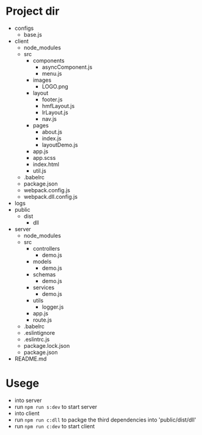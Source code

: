 # Project dir
- configs
    - base.js
- client
    - node_modules
    - src
        - components
            - asyncComponent.js
            - menu.js
        - images
            - LOGO.png  
        - layout
            - footer.js
            - hmfLayout.js
            - lrLayout.js
            - nav.js
        - pages
            - about.js
            - index.js
            - layoutDemo.js
        - app.js
        - app.scss
        - index.html
        - util.js
    - .babelrc
    - package.json
    - webpack.config.js
    - webpack.dll.config.js
- logs
- public
    - dist
        - dll
- server
    - node_modules
    - src
        - controllers
            - demo.js
        - models
            - demo.js
        - schemas
            - demo.js
        - services
            - demo.js
        - utils
            - logger.js
        - app.js
        - route.js
    - .babelrc
    - .eslintignore
    - .eslintrc.js
    - package.lock.json
    - package.json
- README.md

# Usege
- into server
- run `npm run s:dev` to start server
- into client
- run `npm run c:dll` to packge the third dependencies into 'public/dist/dll' 
- run `npm run c:dev` to start client 